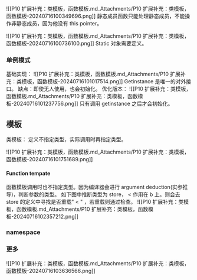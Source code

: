 ![[P10 扩展补充：类模板，函数模板.md_Attachments/P10 扩展补充：类模板，函数模板-20240716100349696.png]]
静态成员函数只能处理静态成员，不能操作非静态成员，因为他没有 this  pointer。

![[P10 扩展补充：类模板，函数模板.md_Attachments/P10 扩展补充：类模板，函数模板-20240716100736100.png]]
Static 对象需要定义。
### 单例模式
基础实现：
![[P10 扩展补充：类模板，函数模板.md_Attachments/P10 扩展补充：类模板，函数模板-20240716101017514.png]]
 Getinstance 是唯一的对外接口。
 缺点：即使无人使用，也会初始化。
 优化版本：
 ![[P10 扩展补充：类模板，函数模板.md_Attachments/P10 扩展补充：类模板，函数模板-20240716101237756.png]]
 只有调用 getinstance 之后才会初始化。
## 模板
类模板：
定义不指定类型，实际调用时再指定类型。

![[P10 扩展补充：类模板，函数模板.md_Attachments/P10 扩展补充：类模板，函数模板-20240716101751689.png]]

#### Function tempate
函数模板调用时也不指定类型。因为编译器会进行 argument deduction(实参推导)，判断参数的类型。
如下图中推断类型为 store， < 作用在 b 上。则会去 store 的定义中寻找是否重载" < " ，若重载则通过检查。
 ![[P10 扩展补充：类模板，函数模板.md_Attachments/P10 扩展补充：类模板，函数模板-20240716102357212.png]]
 ### namespace

### 更多
![[P10 扩展补充：类模板，函数模板.md_Attachments/P10 扩展补充：类模板，函数模板-20240716103636566.png]]